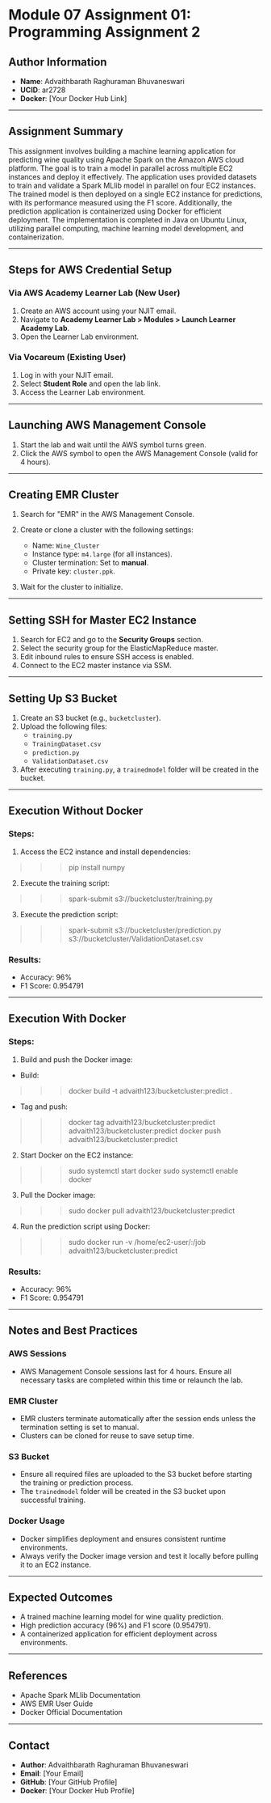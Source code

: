 # Module 07 Assignment 01: Programming Assignment 2

## Author Information
- **Name**: Advaithbarath Raghuraman Bhuvaneswari
- **UCID**: ar2728
- **Docker**: [Your Docker Hub Link]

---

## Assignment Summary
This assignment involves building a machine learning application for predicting wine quality using Apache Spark on the Amazon AWS cloud platform. The goal is to train a model in parallel across multiple EC2 instances and deploy it effectively. The application uses provided datasets to train and validate a Spark MLlib model in parallel on four EC2 instances. The trained model is then deployed on a single EC2 instance for predictions, with its performance measured using the F1 score. Additionally, the prediction application is containerized using Docker for efficient deployment. The implementation is completed in Java on Ubuntu Linux, utilizing parallel computing, machine learning model development, and containerization.

---

## Steps for AWS Credential Setup

### Via AWS Academy Learner Lab (New User)
1. Create an AWS account using your NJIT email.
2. Navigate to **Academy Learner Lab > Modules > Launch Learner Academy Lab**.
3. Open the Learner Lab environment.

### Via Vocareum (Existing User)
1. Log in with your NJIT email.
2. Select **Student Role** and open the lab link.
3. Access the Learner Lab environment.

---

## Launching AWS Management Console
1. Start the lab and wait until the AWS symbol turns green.
2. Click the AWS symbol to open the AWS Management Console (valid for 4 hours).

---

## Creating EMR Cluster
1. Search for "EMR" in the AWS Management Console.
2. Create or clone a cluster with the following settings:
   - Name: `Wine_Cluster`
   - Instance type: `m4.large` (for all instances).
   - Cluster termination: Set to **manual**.
   - Private key: `cluster.ppk`.

3. Wait for the cluster to initialize.

---

## Setting SSH for Master EC2 Instance
1. Search for EC2 and go to the **Security Groups** section.
2. Select the security group for the ElasticMapReduce master.
3. Edit inbound rules to ensure SSH access is enabled.
4. Connect to the EC2 master instance via SSM.

---

## Setting Up S3 Bucket
1. Create an S3 bucket (e.g., `bucketcluster`).
2. Upload the following files:
   - `training.py`
   - `TrainingDataset.csv`
   - `prediction.py`
   - `ValidationDataset.csv`
3. After executing `training.py`, a `trainedmodel` folder will be created in the bucket.

---

## Execution Without Docker

### Steps:
1. Access the EC2 instance and install dependencies:
>>> pip install numpy

2. Execute the training script:
>>> spark-submit s3://bucketcluster/training.py

3. Execute the prediction script:
>>> spark-submit s3://bucketcluster/prediction.py s3://bucketcluster/ValidationDataset.csv


### Results:
- Accuracy: 96%
- F1 Score: 0.954791

---

## Execution With Docker

### Steps:
1. Build and push the Docker image:
- Build:

>>> docker build -t advaith123/bucketcluster:predict .

- Tag and push:

>>>  docker tag advaith123/bucketcluster:predict advaith123/bucketcluster:predict
>>>  docker push advaith123/bucketcluster:predict

2. Start Docker on the EC2 instance:
>>> sudo systemctl start docker sudo systemctl enable docker

3. Pull the Docker image:
>>> sudo docker pull advaith123/bucketcluster:predict

4. Run the prediction script using Docker:
>>> sudo docker run -v /home/ec2-user/:/job advaith123/bucketcluster:predict


### Results:
- Accuracy: 96%
- F1 Score: 0.954791

---

## Notes and Best Practices

### AWS Sessions
- AWS Management Console sessions last for 4 hours. Ensure all necessary tasks are completed within this time or relaunch the lab.

### EMR Cluster
- EMR clusters terminate automatically after the session ends unless the termination setting is set to manual.
- Clusters can be cloned for reuse to save setup time.

### S3 Bucket
- Ensure all required files are uploaded to the S3 bucket before starting the training or prediction process.
- The `trainedmodel` folder will be created in the S3 bucket upon successful training.

### Docker Usage
- Docker simplifies deployment and ensures consistent runtime environments.
- Always verify the Docker image version and test it locally before pulling it to an EC2 instance.

---

## Expected Outcomes
- A trained machine learning model for wine quality prediction.
- High prediction accuracy (96%) and F1 score (0.954791).
- A containerized application for efficient deployment across environments.

---

## References
- Apache Spark MLlib Documentation
- AWS EMR User Guide
- Docker Official Documentation

---

## Contact
- **Author**: Advaithbarath Raghuraman Bhuvaneswari
- **Email**: [Your Email]
- **GitHub**: [Your GitHub Profile]
- **Docker**: [Your Docker Hub Profile]
